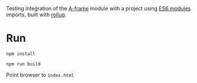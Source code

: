 Testing integration of the [A-frame](https://github.com/aframevr/aframe) module with a project using [ES6 modules](http://exploringjs.com/es6/ch_modules.html) imports, built with [rollup](https://github.com/rollup/rollup). 

# Run
```npm install```

```npm run build```

Point browser to ```index.html```